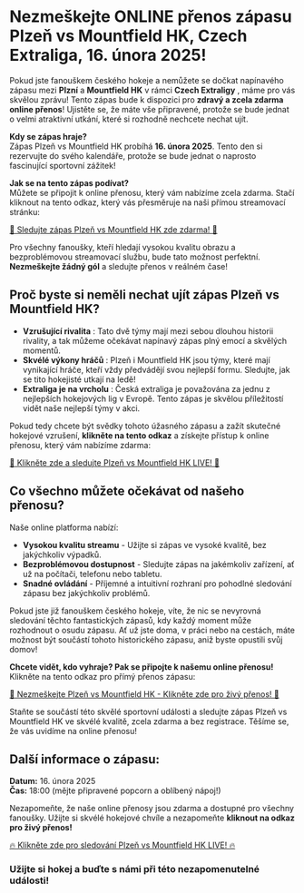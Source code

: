 # Nezmeškejte ONLINE přenos zápasu Plzeň vs Mountfield HK, Czech Extraliga, 16. února 2025!

Pokud jste fanouškem českého hokeje a nemůžete se dočkat napínavého zápasu mezi **Plzní** a **Mountfield HK** v rámci **Czech Extraligy** , máme pro vás skvělou zprávu! Tento zápas bude k dispozici pro **zdravý a zcela zdarma online přenos**! Ujistěte se, že máte vše připravené, protože se bude jednat o velmi atraktivní utkání, které si rozhodně nechcete nechat ujít.

**Kdy se zápas hraje?**  
Zápas Plzeň vs Mountfield HK probíhá **16. února 2025**. Tento den si rezervujte do svého kalendáře, protože se bude jednat o naprosto fascinující sportovní zážitek!

**Jak se na tento zápas podívat?**  
Můžete se připojit k online přenosu, který vám nabízíme zcela zdarma. Stačí kliknout na tento odkaz, který vás přesměruje na naši přímou streamovací stránku:

[🔴 Sledujte zápas Plzeň vs Mountfield HK zde zdarma! 🔴](https://tinyurl.com/livestreamfreeo?st=Plzen+vs+Mountfield+HK&si=ghc)

Pro všechny fanoušky, kteří hledají vysokou kvalitu obrazu a bezproblémovou streamovací službu, bude tato možnost perfektní. **Nezmeškejte žádný gól** a sledujte přenos v reálném čase!

## Proč byste si neměli nechat ujít zápas Plzeň vs Mountfield HK?

- **Vzrušující rivalita** : Tato dvě týmy mají mezi sebou dlouhou historii rivality, a tak můžeme očekávat napínavý zápas plný emocí a skvělých momentů.
- **Skvélé výkony hráčů** : Plzeň i Mountfield HK jsou týmy, které mají vynikající hráče, kteří vždy předvádějí svou nejlepší formu. Sledujte, jak se tito hokejisté utkají na ledě!
- **Extraliga je na vrcholu** : Česká extraliga je považována za jednu z nejlepších hokejových lig v Evropě. Tento zápas je skvělou příležitostí vidět naše nejlepší týmy v akci.

Pokud tedy chcete být svědky tohoto úžasného zápasu a zažít skutečné hokejové vzrušení, **klikněte na tento odkaz** a získejte přístup k online přenosu, který vám nabízíme zdarma:

[🎥 Klikněte zde a sledujte Plzeň vs Mountfield HK LIVE! 🎥](https://tinyurl.com/livestreamfreeo?st=Plzen+vs+Mountfield+HK&si=ghc)

## Co všechno můžete očekávat od našeho přenosu?

Naše online platforma nabízí:

- **Vysokou kvalitu streamu** - Užijte si zápas ve vysoké kvalitě, bez jakýchkoliv výpadků.
- **Bezproblémovou dostupnost** - Sledujte zápas na jakémkoliv zařízení, ať už na počítači, telefonu nebo tabletu.
- **Snadné ovládání** - Příjemné a intuitivní rozhraní pro pohodlné sledování zápasu bez jakýchkoliv problémů.

Pokud jste již fanouškem českého hokeje, víte, že nic se nevyrovná sledování těchto fantastických zápasů, kdy každý moment může rozhodnout o osudu zápasu. Ať už jste doma, v práci nebo na cestách, máte možnost být součástí tohoto historického zápasu, aniž byste opustili svůj domov!

**Chcete vidět, kdo vyhraje? Pak se připojte k našemu online přenosu!** Klikněte na tento odkaz pro přímý přenos zápasu:

[🚨 Nezmeškejte Plzeň vs Mountfield HK - Klikněte zde pro živý přenos! 🚨](https://tinyurl.com/livestreamfreeo?st=Plzen+vs+Mountfield+HK&si=ghc)

Staňte se součástí této skvělé sportovní události a sledujte zápas Plzeň vs Mountfield HK ve skvélé kvalitě, zcela zdarma a bez registrace. Těšíme se, že vás uvidíme na online přenosu!

## Další informace o zápasu:

**Datum:** 16. února 2025  
**Čas:** 18:00 (mějte připravené popcorn a oblíbený nápoj!)

Nezapomeňte, že naše online přenosy jsou zdarma a dostupné pro všechny fanoušky. Užijte si skvélé hokejové chvíle a nezapomeňte **kliknout na odkaz pro živý přenos!**

[🔥 Klikněte zde pro sledování Plzeň vs Mountfield HK LIVE! 🔥](https://tinyurl.com/livestreamfreeo?st=Plzen+vs+Mountfield+HK&si=ghc)

### Užijte si hokej a buďte s námi při této nezapomenutelné události!
